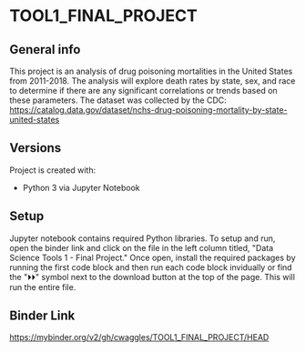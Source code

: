 # TOOL1_FINAL_PROJECT

## General info
This project is an analysis of drug poisoning mortalities in the United States from 2011-2018. The analysis will explore death rates by state, sex, and race to determine if there are any significant correlations or trends based on these parameters. The dataset was collected by the CDC: https://catalog.data.gov/dataset/nchs-drug-poisoning-mortality-by-state-united-states
	
## Versions
Project is created with:
* Python 3 via Jupyter Notebook

	
## Setup
Jupyter notebook contains required Python libraries. To setup and run, open the binder link and click on the file in the left column titled, "Data Science Tools 1 - Final Project." Once open, install the required packages by running the first code block and then run each code block invidually or find the "⏵⏵" symbol next to the download button at the top of the page. This will run the entire file. 

## Binder Link
https://mybinder.org/v2/gh/cwaggles/TOOL1_FINAL_PROJECT/HEAD
